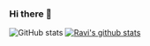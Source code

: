### Hi there 👋

<!--
**ravis2114/ravis2114** is a ✨ _special_ ✨ repository because its `README.md` (this file) appears on your GitHub profile.

Here are some ideas to get you started:

- 🔭 I’m currently working on ...
- 🌱 I’m currently learning ...
- 👯 I’m looking to collaborate on ...
- 🤔 I’m looking for help with ...
- 💬 Ask me about ...
- 📫 How to reach me: ...
- 😄 Pronouns: ...
- ⚡ Fun fact: ...
-->

![GitHub stats](https://github-readme-stats.vercel.app/api?username=ravis2114&show_icons=true&hide_border=true)
[![Ravi's github stats](https://github-readme-stats.vercel.app/api?username=ravis2114)](https://github.com/ravis2114/github-readme-stats)

